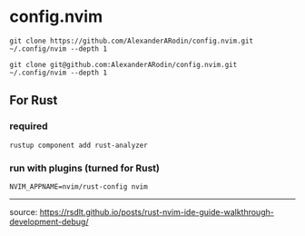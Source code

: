 # config.nvim

```shell
git clone https://github.com/AlexanderARodin/config.nvim.git ~/.config/nvim --depth 1
```

```shell
git clone git@github.com:AlexanderARodin/config.nvim.git ~/.config/nvim --depth 1
```
## For Rust
### required
```shell
rustup component add rust-analyzer
```
### run with plugins (turned for Rust)
```shell
NVIM_APPNAME=nvim/rust-config nvim
```

---

source: https://rsdlt.github.io/posts/rust-nvim-ide-guide-walkthrough-development-debug/
